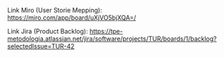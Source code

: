Link Miro (User Storie Mepping):
https://miro.com/app/board/uXjVO5bjXQA=/


Link Jira (Product Backlog):
https://tpe-metodologia.atlassian.net/jira/software/projects/TUR/boards/1/backlog?selectedIssue=TUR-42
